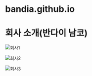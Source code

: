# bandia.github.io
# 회사 소개(반다이 남코)

![회사1](https://user-images.githubusercontent.com/101074914/207096254-15b340cf-787a-4a92-964b-ff7b8b73fb96.jpg)  

![회사2](https://user-images.githubusercontent.com/101074914/207096266-0162fdb1-ea1d-4f69-b744-5c2c246d73d8.jpg)  

![회사3](https://user-images.githubusercontent.com/101074914/207096297-47902570-0412-4be6-b272-aa41d5565844.jpg)

